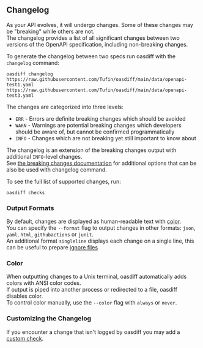 ## Changelog
As your API evolves, it will undergo changes. Some of these changes may be "breaking" while others are not.  
The changelog provides a list of all significant changes between two versions of the OpenAPI specification, including non-breaking changes.

To generate the changelog between two specs run oasdiff with the `changelog` command:
```
oasdiff changelog https://raw.githubusercontent.com/Tufin/oasdiff/main/data/openapi-test1.yaml https://raw.githubusercontent.com/Tufin/oasdiff/main/data/openapi-test3.yaml
```

The changes are categorized into three levels:
- `ERR` - Errors are definite breaking changes which should be avoided
- `WARN` - Warnings are potential breaking changes which developers should be aware of, but cannot be confirmed programmatically
- `INFO` - Changes which are not breaking yet still important to know about

The changelog is an extension of the breaking changes output with additional `INFO`-level changes.  
See [the breaking changes documentation](BREAKING-CHANGES.md) for additional options that can be also be used with changelog command.

To see the full list of supported changes, run:
```
oasdiff checks
```

### Output Formats
By default, changes are displayed as human-readable text with [color](#color).  
You can specify the `--format` flag to output changes in other formats: `json`, `yaml`, `html`, `githubactions` or `junit`.  
An additional format `singleline` displays each change on a single line, this can be useful to prepare [ignore files](BREAKING-CHANGES.md#ignoring-specific-breaking-changes)

### Color
When outputting changes to a Unix terminal, oasdiff automatically adds colors with ANSI color codes.  
If output is piped into another process or redirected to a file, oasdiff disables color.  
To control color manually, use the `--color` flag with `always` or `never`.

### Customizing the Changelog
If you encounter a change that isn't logged by oasdiff you may add a [custom check](CUSTOMIZING-CHECKS.md).
